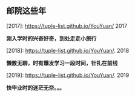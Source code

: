 ## 邮院这些年


[2017]: https://tuple-list.github.io/YouYuan/ 2017

**刚入学时的兴奋好奇，到处走走小旅行**

[2018]: https://tuple-list.github.io/YouYuan/. 2018

**懒散无聊，时有爆发学习一段时间，针扎在前线**

[2019]: https://tuple-list.github.io/YouYuan/. 2019

**快毕业时的迷茫无奈。。。**
